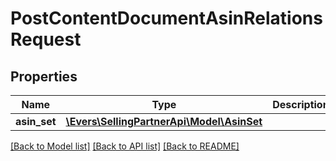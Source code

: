 # PostContentDocumentAsinRelationsRequest

## Properties
Name | Type | Description | Notes
------------ | ------------- | ------------- | -------------
**asin_set** | [**\Evers\SellingPartnerApi\Model\AsinSet**](AsinSet.md) |  | 

[[Back to Model list]](../README.md#documentation-for-models) [[Back to API list]](../README.md#documentation-for-api-endpoints) [[Back to README]](../README.md)


